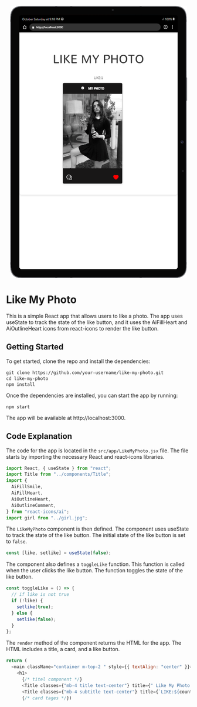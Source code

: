 <div align="center">
  
![](./tab.png)

</div>

# Like My Photo

This is a simple React app that allows users to like a photo. The app uses useState to track the state of the like button, and it uses the AiFillHeart and AiOutlineHeart icons from react-icons to render the like button.

## Getting Started

To get started, clone the repo and install the dependencies:

```
git clone https://github.com/your-username/like-my-photo.git
cd like-my-photo
npm install
```

Once the dependencies are installed, you can start the app by running:

```
npm start
```

The app will be available at http://localhost:3000.

## Code Explanation

The code for the app is located in the `src/app/LikeMyPhoto.jsx` file. The file starts by importing the necessary React and react-icons libraries.

```js
import React, { useState } from "react";
import Title from "../components/Title";
import {
  AiFillSmile,
  AiFillHeart,
  AiOutlineHeart,
  AiOutlineComment,
} from "react-icons/ai";
import girl from "../girl.jpg";
```

The `LikeMyPhoto` component is then defined. The component uses useState to track the state of the like button. The initial state of the like button is set to `false`.

```js
const [like, setlike] = useState(false);
```

The component also defines a `toggleLike` function. This function is called when the user clicks the like button. The function toggles the state of the like button.

```js
const toggleLike = () => {
  // if like is not true
  if (!like) {
    setlike(true);
  } else {
    setlike(false);
  }
};
```

The `render` method of the component returns the HTML for the app. The HTML includes a title, a card, and a like button.

```js
return (
  <main className="container m-top-2 " style={{ textAlign: "center" }}>
    <h1>
      {/* titel component */}
      <Title classes={"mb-4 title text-center"} title={" Like My Photo "} />
      <Title classes={"mb-4 subtitle text-center"} title={`LIKE:${count}`} />
      {/* card tages */})
```
